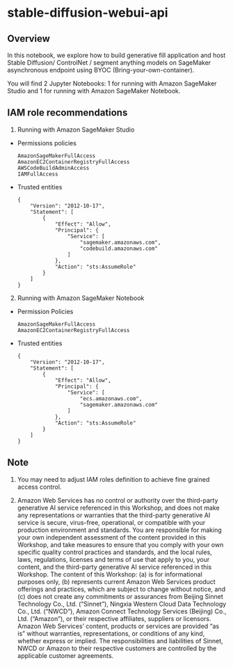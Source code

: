# stable-diffusion-webui-api

## Overview

In this notebook, we explore how to build generative fill application and host Stable Diffusion/ ControlNet / segment anything models on SageMaker asynchronous endpoint using BYOC (Bring-your-own-container).

You will find 2 Jupyter Notebooks: 1 for running with Amazon SageMaker Studio and 1 for running with Amazon SageMaker Notebook.

## IAM role recommendations

1) Running with Amazon SageMaker Studio

* Permissions policies

    ```
    AmazonSageMakerFullAccess
    AmazonEC2ContainerRegistryFullAccess
    AWSCodeBuildAdminAccess
    IAMFullAccess
    ```

* Trusted entities

    ```
    {
        "Version": "2012-10-17",
        "Statement": [
            {
                "Effect": "Allow",
                "Principal": {
                    "Service": [
                        "sagemaker.amazonaws.com",
                        "codebuild.amazonaws.com"
                    ]
                },
                "Action": "sts:AssumeRole"
            }
        ]
    }
    ```

2) Running with Amazon SageMaker Notebook

* Permission Policies

    ```
    AmazonSageMakerFullAccess
    AmazonEC2ContainerRegistryFullAccess
    ```

* Trusted entities

    ```
    {
        "Version": "2012-10-17",
        "Statement": [
            {
                "Effect": "Allow",
                "Principal": {
                    "Service": [
                        "ecs.amazonaws.com",
                        "sagemaker.amazonaws.com"
                    ]
                },
                "Action": "sts:AssumeRole"
            }
        ]
    }
    ```

## Note

1. You may need to adjust IAM roles definition to achieve fine grained access control.

2. Amazon Web Services has no control or authority over the third-party generative AI service referenced in this Workshop, and does not make any representations or warranties that the third-party generative AI service is secure, virus-free, operational, or compatible with your production environment and standards. You are responsible for making your own independent assessment of the content provided in this Workshop, and take measures to ensure that you comply with your own specific quality control practices and standards, and the local rules, laws, regulations, licenses and terms of use that apply to you, your content, and the third-party generative AI service referenced in this Workshop. The content of this Workshop: (a) is for informational purposes only, (b) represents current Amazon Web Services product offerings and practices, which are subject to change without notice, and (c) does not create any commitments or assurances from Beijing Sinnet Technology Co., Ltd. (“Sinnet”), Ningxia Western Cloud Data Technology Co., Ltd. (“NWCD”), Amazon Connect Technology Services (Beijing) Co., Ltd. (“Amazon”), or their respective affiliates, suppliers or licensors.  Amazon Web Services’ content, products or services are provided “as is” without warranties, representations, or conditions of any kind, whether express or implied.  The responsibilities and liabilities of Sinnet, NWCD or Amazon to their respective customers are controlled by the applicable customer agreements. 
